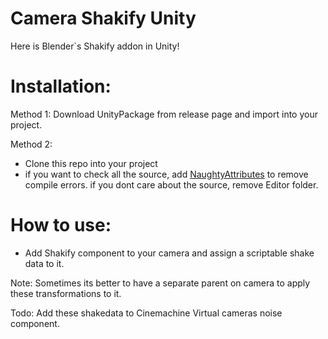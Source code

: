 # Camera Shakify Unity
Here is Blender`s Shakify addon in Unity!



# Installation:
Method 1:
Download UnityPackage from release page and import into your project.

Method 2:
- Clone this repo into your project
- if you want to check all the source, add [NaughtyAttributes](https://github.com/dbrizov/NaughtyAttributes) to remove compile errors. if you dont care about the source, remove Editor folder.

# How to use:
- Add Shakify component to your camera and assign a scriptable shake data to it.

Note: Sometimes its better to have a separate parent on camera to apply these transformations to it.

Todo:
Add these shakedata to Cinemachine Virtual cameras noise component.
